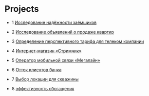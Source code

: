 # Projects

* 1 [Исследование надёжности заёмщиков](https://github.com/PhoenixAnalist/Projects/tree/main/Исследование%20надёжности%20заёмщиков)

* 2 [Исследование объявлений о продаже квартир](https://github.com/PhoenixAnalist/Projects/tree/main/Исследование%20объявлений%20о%20продаже%20квартир)

* 3 [Определение перспективного тарифа для телеком компании](https://github.com/PhoenixAnalist/Projects/tree/main/Определение%20перспективного%20тарифа%20для%20телеком%20компании)

* 4 [Интернет-магазин «Стримчик»](https://github.com/PhoenixAnalist/Projects/tree/main/Интернет-магазин%20«Стримчик»)

* 5 [Оператор мобильной связи «Мегалайн»](https://github.com/PhoenixAnalist/Projects/tree/main/Оператор%20мобильной%20связи%20«Мегалайн»)

* 6 [Отток клиентов банка](https://github.com/PhoenixAnalist/Projects/tree/main/Отток%20клиентов%20банка)

* 7 [Выбор локации для скважины](https://github.com/PhoenixAnalist/Projects)

* 8 [эффективность обогащения](https://github.com/PhoenixAnalist/Projects/tree/main/Эффективность%20обогащения)
